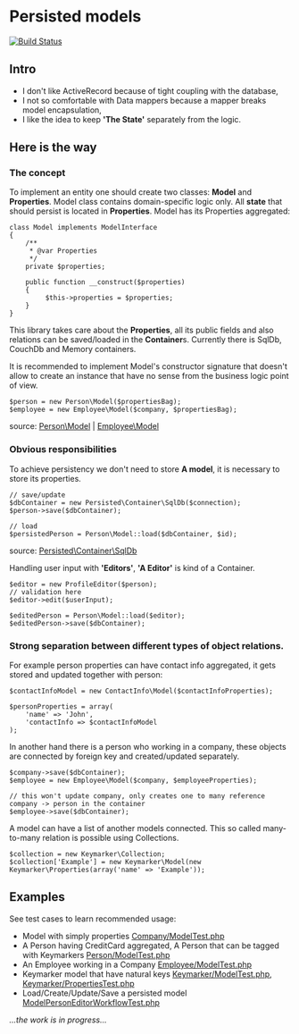 Persisted models
================

[![Build Status](https://travis-ci.org/Magomogo/persisted-models.png)](https://travis-ci.org/Magomogo/persisted-models)

Intro
-----

- I don't like ActiveRecord because of tight coupling with the database,
- I not so comfortable with Data mappers because a mapper breaks model encapsulation,
- I like the idea to keep **'The State'** separately from the logic.

Here is the way
---------------

### The concept

To implement an entity one should create two classes: **Model** and **Properties**. Model class contains domain-specific
logic only. All **state** that should persist is located in **Properties**. Model has its Properties aggregated:

    class Model implements ModelInterface
    {
        /**
         * @var Properties
         */
        private $properties;

        public function __construct($properties)
        {
             $this->properties = $properties;
        }
    }

This library takes care about the **Properties**, all its public fields and also relations can be saved/loaded in
the **Container**s. Currently there is SqlDb, CouchDb and Memory containers.

It is recommended to implement Model's constructor signature that doesn't allow to create an
instance that have no sense from the business logic point of view.

    $person = new Person\Model($propertiesBag);
    $employee = new Employee\Model($company, $propertiesBag);

source: [Person\Model](//github.com/Magomogo/persisted-models/blob/master/test/_classes/Magomogo/Persisted/Test/Person/Model.php "Person model")
 | [Employee\Model](//github.com/Magomogo/persisted-models/blob/master/test/_classes/Magomogo/Persisted/Test/Employee/Model.php "Employee model")

### Obvious responsibilities

To achieve persistency we don't need to store **A model**, it is necessary to store its properties.

    // save/update
    $dbContainer = new Persisted\Container\SqlDb($connection);
    $person->save($dbContainer);

    // load
    $persistedPerson = Person\Model::load($dbContainer, $id);

source: [Persisted\Container\SqlDb](//github.com/Magomogo/persisted-models/blob/master/lib/Magomogo/Persisted/Container/SqlDb.php "Database container")

Handling user input with **'Editors'**, **'A Editor'** is kind of a Container.

    $editor = new ProfileEditor($person);
    // validation here
    $editor->edit($userInput);

    $editedPerson = Person\Model::load($editor);
    $editedPerson->save($dbContainer);

### Strong separation between different types of object relations.

For example person properties can have contact info aggregated, it gets stored and updated together with person:

    $contactInfoModel = new ContactInfo\Model($contactInfoProperties);

    $personProperties = array(
        'name' => 'John',
        'contactInfo => $contactInfoModel
    );

In another hand there is a person who working in a company, these objects are connected by foreign key and
created/updated separately.

    $company->save($dbContainer);
    $employee = new Employee\Model($company, $employeeProperties);

    // this won't update company, only creates one to many reference company -> person in the container
    $employee->save($dbContainer);

A model can have a list of another models connected. This so called many-to-many relation is possible using
Collections.

    $collection = new Keymarker\Collection;
    $collection['Example'] = new Keymarker\Model(new Keymarker\Properties(array('name' => 'Example'));

Examples
--------

See test cases to learn recommended usage:

- Model with simply properties [Company/ModelTest.php](//github.com/Magomogo/persisted-models/blob/master/test/Company/ModelTest.php)
- A Person having CreditCard aggregated, A Person that can be tagged with Keymarkers
 [Person/ModelTest.php](//github.com/Magomogo/persisted-models/blob/master/test/Person/ModelTest.php)
- An Employee working in a Company [Employee/ModelTest.php](//github.com/Magomogo/persisted-models/blob/master/test/Employee/ModelTest.php)
- Keymarker model that have natural keys
 [Keymarker/ModelTest.php](//github.com/Magomogo/persisted-models/blob/master/test/Keymarker/ModelTest.php),
 [Keymarker/PropertiesTest.php](//github.com/Magomogo/persisted-models/blob/master/test/Keymarker/PropertiesTest.php)
- Load/Create/Update/Save a persisted model [ModelPersonEditorWorkflowTest.php](//github.com/Magomogo/persisted-models/blob/master/test/ModelPersonEditorWorkflowTest.php)

*...the work is in progress...*

